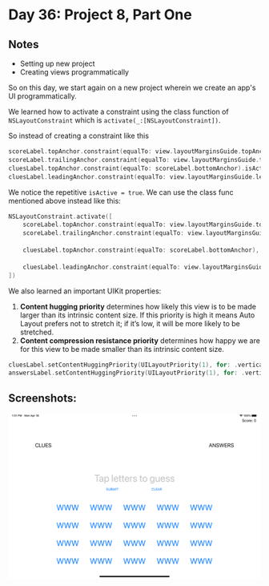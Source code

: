 # Day 36: Project 8, Part One

## Notes

- Setting up new project
- Creating views programmatically


So on this day, we start again on a new project wherein we create an app's UI programmatically.

We learned how to activate a constraint using the class function of `NSLayoutConstraint` which is `activate(_:[NSLayoutConstraint])`.

So instead of creating a constraint like this

```swift
scoreLabel.topAnchor.constraint(equalTo: view.layoutMarginsGuide.topAnchor).isActive = true
scoreLabel.trailingAnchor.constraint(equalTo: view.layoutMarginsGuide.trailingAnchor).isActive = true
cluesLabel.topAnchor.constraint(equalTo: scoreLabel.bottomAnchor).isActive = true
cluesLabel.leadingAnchor.constraint(equalTo: view.layoutMarginsGuide.leadingAnchor, constant: 100).isActive = true
```

We notice the repetitive `isActive = true`. We can use the class func mentioned above instead like this:

```swift
NSLayoutConstraint.activate([
    scoreLabel.topAnchor.constraint(equalTo: view.layoutMarginsGuide.topAnchor),
    scoreLabel.trailingAnchor.constraint(equalTo: view.layoutMarginsGuide.trailingAnchor),
    
    cluesLabel.topAnchor.constraint(equalTo: scoreLabel.bottomAnchor),

    cluesLabel.leadingAnchor.constraint(equalTo: view.layoutMarginsGuide.leadingAnchor, constant: 100),
])
```


We also learned an important UIKit properties:

1. **Content hugging priority** determines how likely this view is to be made larger than its intrinsic content size. If this priority is high it means Auto Layout prefers not to stretch it; if it’s low, it will be more likely to be stretched.
2. **Content compression resistance priority** determines how happy we are for this view to be made smaller than its intrinsic content size.

```swift
cluesLabel.setContentHuggingPriority(UILayoutPriority(1), for: .vertical)
answersLabel.setContentHuggingPriority(UILayoutPriority(1), for: .vertical)
```

## Screenshots:
![App-Screenshot](documentation/1.png)
